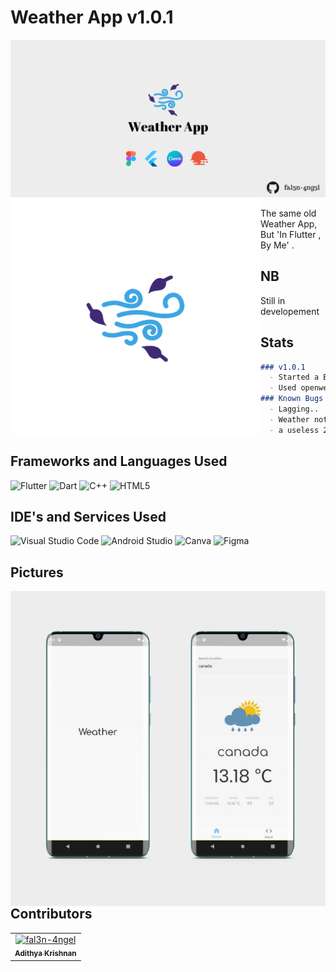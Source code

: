 # Weather App v1.0.1

<img src="https://github.com/fal3n-4ngel/weatherapp-flutter/blob/main/screenshots/weather%20cover.png" />

<img align="left" src="https://github.com/fal3n-4ngel/weatherapp-flutter/blob/main/playstore.png" width="400" height="380" />

The same old Weather App, But 'In Flutter , By Me' .
## NB 
 Still in developement
## Stats

```markdown
### v1.0.1
  - Started a Basic outline of the code
  - Used openweathermap api 
### Known Bugs
  - Lagging..
  - Weather not updating sometimes
  - a useless 2nd page(created for dev purposes)
```

## Frameworks and Languages Used
![Flutter](https://img.shields.io/badge/Flutter-%2302569B.svg?style=for-the-badge&logo=Flutter&logoColor=white)
![Dart](https://img.shields.io/badge/dart-%230175C2.svg?style=for-the-badge&logo=dart&logoColor=white)
![C++](https://img.shields.io/badge/c++-%2300599C.svg?style=for-the-badge&logo=c%2B%2B&logoColor=white)
![HTML5](https://img.shields.io/badge/html5-%23E34F26.svg?style=for-the-badge&logo=html5&logoColor=white)

## IDE's and Services Used
![Visual Studio Code](https://img.shields.io/badge/Visual%20Studio%20Code-0078d7.svg?style=for-the-badge&logo=visual-studio-code&logoColor=white)
![Android Studio](https://img.shields.io/badge/Android%20Studio-3DDC84.svg?style=for-the-badge&logo=android-studio&logoColor=white)
![Canva](https://img.shields.io/badge/Canva-%2300C4CC.svg?style=for-the-badge&logo=Canva&logoColor=white)
![Figma](https://img.shields.io/badge/figma-%23F24E1E.svg?style=for-the-badge&logo=figma&logoColor=white)


## Pictures

<img align ="left" src ="https://github.com/fal3n-4ngel/weatherapp-flutter/blob/main/screenshots/logo.png">

## Contributors

<!-- readme: contributors -start -->
<table>
<tr>
    <td align="center">
        <a href="https://github.com/fal3n-4ngel">
            <img src="https://avatars.githubusercontent.com/u/79042374?v=4" width="100;" alt="fal3n-4ngel"/>
            <br />
            <sub><b>Adithya Krishnan</b></sub>
        </a>
    </td></tr>
</table>
<!-- readme: contributors -end -->
 
